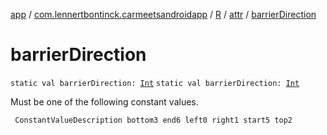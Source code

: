 [app](../../../index.md) / [com.lennertbontinck.carmeetsandroidapp](../../index.md) / [R](../index.md) / [attr](index.md) / [barrierDirection](./barrier-direction.md)

# barrierDirection

`static val barrierDirection: `[`Int`](https://kotlinlang.org/api/latest/jvm/stdlib/kotlin/-int/index.html)
`static val barrierDirection: `[`Int`](https://kotlinlang.org/api/latest/jvm/stdlib/kotlin/-int/index.html)

Must be one of the following constant values.

     ConstantValueDescription bottom3 end6 left0 right1 start5 top2

